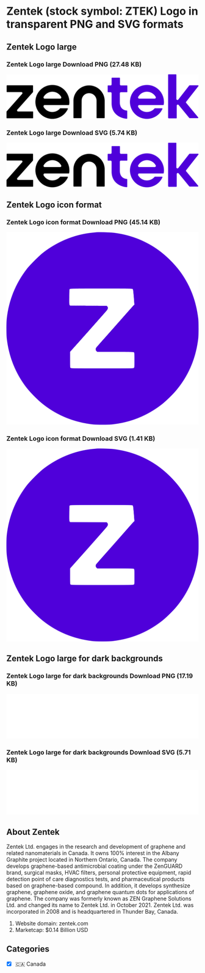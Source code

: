 # Zentek (stock symbol: ZTEK) Logo in transparent PNG and SVG formats

## Zentek Logo large

### Zentek Logo large Download PNG (27.48 KB)

![Zentek Logo large Download PNG (27.48 KB)](/img/orig/ZTEK_BIG-735137ff.png)

### Zentek Logo large Download SVG (5.74 KB)

![Zentek Logo large Download SVG (5.74 KB)](/img/orig/ZTEK_BIG-6515cb15.svg)

## Zentek Logo icon format

### Zentek Logo icon format Download PNG (45.14 KB)

![Zentek Logo icon format Download PNG (45.14 KB)](/img/orig/ZTEK-f6e4334b.png)

### Zentek Logo icon format Download SVG (1.41 KB)

![Zentek Logo icon format Download SVG (1.41 KB)](/img/orig/ZTEK-56a3c318.svg)

## Zentek Logo large for dark backgrounds

### Zentek Logo large for dark backgrounds Download PNG (17.19 KB)

![Zentek Logo large for dark backgrounds Download PNG (17.19 KB)](/img/orig/ZTEK_BIG.D-3b41fd37.png)

### Zentek Logo large for dark backgrounds Download SVG (5.71 KB)

![Zentek Logo large for dark backgrounds Download SVG (5.71 KB)](/img/orig/ZTEK_BIG.D-df749989.svg)

## About Zentek

Zentek Ltd. engages in the research and development of graphene and related nanomaterials in Canada. It owns 100% interest in the Albany Graphite project located in Northern Ontario, Canada. The company develops graphene-based antimicrobial coating under the ZenGUARD brand, surgical masks, HVAC filters, personal protective equipment, rapid detection point of care diagnostics tests, and pharmaceutical products based on graphene-based compound. In addition, it develops synthesize graphene, graphene oxide, and graphene quantum dots for applications of graphene. The company was formerly known as ZEN Graphene Solutions Ltd. and changed its name to Zentek Ltd. in October 2021. Zentek Ltd. was incorporated in 2008 and is headquartered in Thunder Bay, Canada.

1. Website domain: zentek.com
2. Marketcap: $0.14 Billion USD


## Categories
- [x] 🇨🇦 Canada

